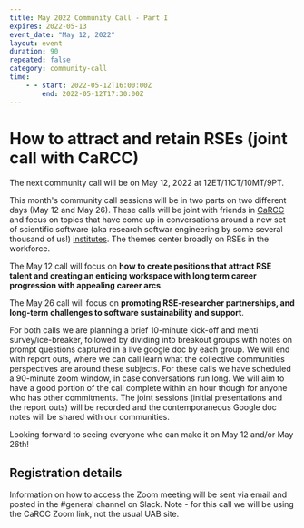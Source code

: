 ```yaml
---
title: May 2022 Community Call - Part I
expires: 2022-05-13
event_date: "May 12, 2022"
layout: event
duration: 90
repeated: false
category: community-call
time:
    - - start: 2022-05-12T16:00:00Z
        end: 2022-05-12T17:30:00Z
---
```


#  How to attract and retain RSEs (joint call with CaRCC)

The next community call will be on May 12, 2022 at 12ET/11CT/10MT/9PT.

This month's community call sessions will be in two parts on two different days (May 12 and May 26). These calls will be joint with friends in [CaRCC](https://carcc.org) and focus on topics that have come up
in conversations around a new set of scientific software (aka research softwar engineering by some 
several thousand of us!) [institutes](https://www.schmidtfutures.com/our-work/virtual-institute-for-scientific-software/).
The themes center broadly on RSEs in the workforce.

The May 12 call will focus on **how to create positions that attract RSE talent and creating an enticing workspace with long term career progression with appealing career arcs**.

The May 26 call will focus on **promoting RSE-researcher partnerships, and long-term challenges to software sustainability and support**.

For both calls we are planning a brief 10-minute kick-off and menti survey/ice-breaker, followed by dividing into breakout groups with notes on prompt questions captured in a live google doc by each group. We will end with report outs, where we can call learn what the collective communities perspectives are around these subjects. For these calls we have scheduled a 90-minute zoom 
window, in case conversations run long. We will aim to have a good portion of the call complete within an hour though for anyone who has other commitments. The joint sessions (initial presentations and the report outs) will be recorded and the contemporaneous Google doc notes will be shared with our communities.

Looking forward to seeing everyone who can make it on May 12 and/or May 26th!



## Registration details
Information on how to access the Zoom meeting will be sent via email and posted in the #general channel on Slack.
Note - for this call we will be using the CaRCC Zoom link, not the usual UAB site.

